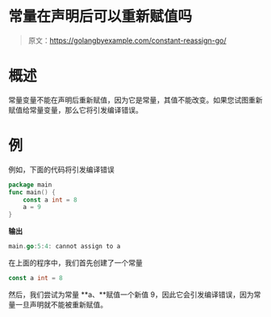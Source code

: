 # 常量在声明后可以重新赋值吗

> 原文：<https://golangbyexample.com/constant-reassign-go/>

# **概述**

常量变量不能在声明后重新赋值，因为它是常量，其值不能改变。如果您试图重新赋值给常量变量，那么它将引发编译错误。

# **例**

例如，下面的代码将引发编译错误

```go
package main
func main() {
    const a int = 8
    a = 9
}
```

**输出**

```go
main.go:5:4: cannot assign to a
```

在上面的程序中，我们首先创建了一个常量

```go
const a int = 8
```

然后，我们尝试为常量 **a、**赋值一个新值 9，因此它会引发编译错误，因为常量一旦声明就不能被重新赋值。